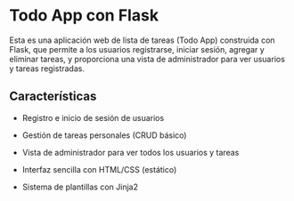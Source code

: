 # Todo App con Flask

Esta es una aplicación web de lista de tareas (Todo App) construida con Flask, que permite a los usuarios registrarse, iniciar sesión, agregar y eliminar tareas, y proporciona una vista de administrador para ver usuarios y tareas registradas.
## Características

- Registro e inicio de sesión de usuarios

- Gestión de tareas personales (CRUD básico)

- Vista de administrador para ver todos los usuarios y tareas

- Interfaz sencilla con HTML/CSS (estático)

- Sistema de plantillas con Jinja2